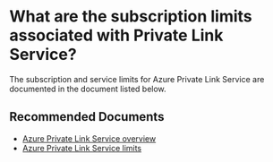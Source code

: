<properties
	pageTitle="What are the subscription limits associated with Private Link Service"
	description="What are the subscription limits associated with Private Link Service"
	infoBubbleText="What are the subscription limits associated with Private Link Service"
	service=""
	resource=""
	authors="rdhillon,sumi"
	ms.author="rdhillon,sumi"
	displayOrder=""
	articleId="722d2f21-85d2-42e8-99fb-d944c9d98004"
	diagnosticScenario=""
	selfHelpType="generic"
	supportTopicIds="32681490"
	resourceTags=""
	productPesIds="16843"
	cloudEnvironments="public, Fairfax"
/>

# What are the subscription limits associated with Private Link Service?

The subscription and service limits for Azure Private Link Service are documented in the document listed below.

## **Recommended Documents**

* [Azure Private Link Service overview](https://docs.microsoft.com/azure/private-link/private-link-service-overview) 
* [Azure Private Link Service limits](https://docs.microsoft.com/azure/azure-resource-manager/management/azure-subscription-service-limits#private-link-limits) 
